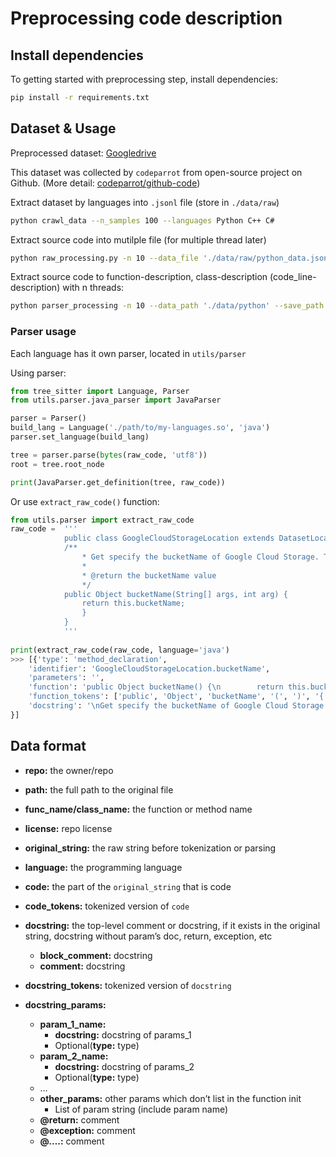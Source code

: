 # Preprocessing code description

## Install dependencies
To getting started with preprocessing step, install dependencies:
```bash
pip install -r requirements.txt
```

## Dataset & Usage
Preprocessed dataset: [Googledrive](https://drive.google.com/drive/u/0/folders/1FGLK7HwP-W3wbFKefwNgV0IGjUvUxkYN)

This dataset was collected by `codeparrot` from open-source project on Github.
(More detail: [codeparrot/github-code](https://huggingface.co/datasets/codeparrot/github-code))

Extract dataset by languages into `.jsonl` file (store in `./data/raw`)
```bash
python crawl_data --n_samples 100 --languages Python C++ C#
```

Extract source code into mutilple file (for multiple thread later)
```bash
python raw_processing.py -n 10 --data_file './data/raw/python_data.jsonl' --save_path './data/python/
```

Extract source code to function-description, class-description (code_line-description) with n threads:
```bash
python parser_processing -n 10 --data_path './data/python' --save_path './data/python'
```

### Parser usage
Each language has it own parser, located in `utils/parser`

Using parser:
```python
from tree_sitter import Language, Parser
from utils.parser.java_parser import JavaParser

parser = Parser()
build_lang = Language('./path/to/my-languages.so', 'java')
parser.set_language(build_lang)

tree = parser.parse(bytes(raw_code, 'utf8'))
root = tree.root_node

print(JavaParser.get_definition(tree, raw_code))
```

Or use `extract_raw_code()` function:
```python
from utils.parser import extract_raw_code
raw_code =  '''
            public class GoogleCloudStorageLocation extends DatasetLocation {
            /**
                * Get specify the bucketName of Google Cloud Storage. Type: string (or Expression with resultType string).
                *
                * @return the bucketName value
                */
            public Object bucketName(String[] args, int arg) {
                return this.bucketName;
                }
            }
            '''
        
print(extract_raw_code(raw_code, language='java')
>>> [{'type': 'method_declaration', 
    'identifier': 'GoogleCloudStorageLocation.bucketName', 
    'parameters': '', 
    'function': 'public Object bucketName() {\n        return this.bucketName;\n    }', 
    'function_tokens': ['public', 'Object', 'bucketName', '(', ')', '{', 'return', 'this', '.', 'bucketName', ';', '}'], 
    'docstring': '\nGet specify the bucketName of Google Cloud Storage. Type: string (or Expression with resultType string).\n\n@return the bucketName value\n'
}]

```

## Data format
- **repo:** the owner/repo
- **path:** the full path to the original file
- **func_name/class_name:** the function or method name
- **license:** repo license
- **original_string:** the raw string before tokenization or parsing
- **language:** the programming language
- **code:** the part of the `original_string` that is code
- **code_tokens:** tokenized version of `code`

- **docstring:** the top-level comment or docstring, if it exists in the original string, docstring without param’s doc, return, exception, etc
    - **block_comment:** docstring
    - **comment:** docstring
- **docstring_tokens:** tokenized version of `docstring`
- **docstring_params:**
    - **param_1_name:**
        - **docstring:** docstring of params_1
        - Optional(**type:** type)
    - **param_2_name:**
        - **docstring:** docstring of params_2
        - Optional(**type:** type)
    - …
    - **other_params:** other params which don’t list in the function init
        - List of param string (include param name)
    - **@return:** comment
    - **@exception:** comment
    - **@….:** comment
